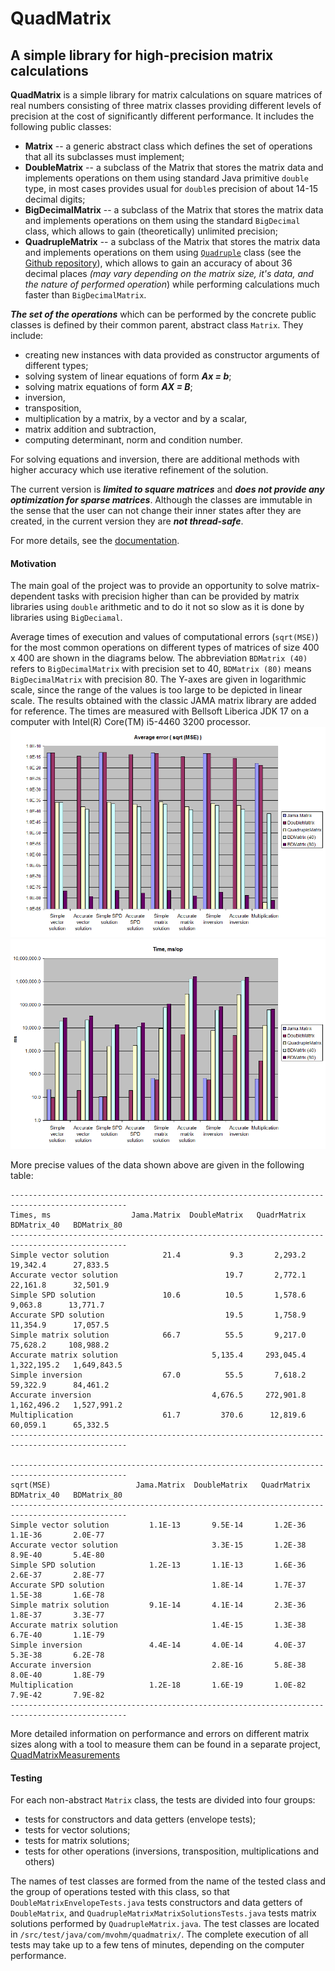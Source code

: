 

# QuadMatrix
## A simple library for high-precision matrix calculations


**QuadMatrix** is a simple library for matrix calculations on square matrices of real numbers consisting of three matrix classes providing different levels of precision at the cost of significantly different performance. It includes the following public classes:

-   **Matrix**  -- a generic abstract class which defines the set of operations that all its subclasses must implement;
-   **DoubleMatrix**  -- a subclass of the Matrix that stores the matrix data and implements operations on them using standard Java primitive `double` type, in most cases provides usual for `double`s precision of about 14-15 decimal digits;
-   **BigDecimalMatrix**  -- a subclass of the Matrix that stores the matrix data and implements 
operations on them using the standard `BigDecimal`  class, which allows to gain (theoretically) unlimited precision;
-   **QuadrupleMatrix**  -- a subclass of the Matrix that stores the matrix data and implements 
operations on them using [`Quadruple`](https://m-vokhm.github.io/Quadruple/src/main/javadoc/com/mvohm/quadruple/Quadruple.html "class in com.mvohm.quadruple") class (see  the [Github repository](https://github.com/m-vokhm/Quadruple)), which allows to gain an accuracy of about 36 decimal places *(may vary depending on the matrix size, it's data, and the nature of performed operation*) while performing calculations much faster than  `BigDecimalMatrix`.

***The set of the operations*** which can be performed by the concrete public classes is defined by their common parent,
abstract class `Matrix`. They include:
- creating new instances with data provided as constructor arguments of different types; 
- solving system of linear equations of form  ***Ax = b***; 
- solving matrix equations of form  ***AX = B***; 
- inversion,
- transposition,
- multiplication by a matrix, by a vector and by a scalar,
- matrix addition and subtraction, 
- computing determinant, norm and condition number.
 
For solving equations and inversion, there are additional methods with higher accuracy which use
iterative refinement of the solution.

The current version is ***limited to square matrices*** and ***does not provide any optimization for sparse matrices***.
Although the classes are immutable in the sense that the user can not change their inner states after they are created,
in the current version they are ***not thread-safe***.

For more details, see the [documentation](https://m-vokhm.github.io/QuadMatrix/doc/com/mvohm/quadmatrix/package-summary.html).

#### Motivation

The main goal of the project was to provide an opportunity to solve matrix-dependent tasks with precision higher than can be provided by matrix libraries using `double` arithmetic and to do it not so slow as it is done by libraries using `BigDeciamal`. 

Average times of execution and values of computational errors (`sqrt(MSE)`) for the most common operations on different types of matrices of size 400 x 400 are shown in the diagrams below. The abbreviation `BDMatrix (40)` refers to `BigDecimalMatrix` with precision set to 40, `BDMatrix (80)` means `BigDecimalMatrix` with precision 80. The Y-axes are given in logarithmic scale, since the range of the values is too large to be depicted in linear scale.  The results obtained with the classic JAMA matrix library are added for reference. The times are measured with Bellsoft Liberica JDK 17 on a computer with Intel(R) Core(TM) i5-4460 3200 processor. 
![errors](https://github.com/m-vokhm/QuadMatrix/blob/master/doc/readme-images/errors.png)
![times](https://github.com/m-vokhm/QuadMatrix/blob/master/doc/readme-images/times.png)

More precise values of the data shown above are given in the following table:

    ------------------------------------------------------------------------------------------------
    Times, ms                  Jama.Matrix  DoubleMatrix   QuadrMatrix   BDMatrix_40   BDMatrix_80  
    ------------------------------------------------------------------------------------------------
    Simple vector solution            21.4           9.3       2,293.2      19,342.4      27,833.5 
    Accurate vector solution                        19.7       2,772.1      22,161.8      32,501.9 
    Simple SPD solution               10.6          10.5       1,578.6       9,063.8      13,771.7 
    Accurate SPD solution                           19.5       1,758.9      11,354.9      17,057.5 
    Simple matrix solution            66.7          55.5       9,217.0      75,628.2     108,988.2 
    Accurate matrix solution                     5,135.4     293,045.4   1,322,195.2   1,649,843.5 
    Simple inversion                  67.0          55.5       7,618.2      59,322.9      84,461.2 
    Accurate inversion                           4,676.5     272,901.8   1,162,496.2   1,527,991.2 
    Multiplication                    61.7         370.6      12,819.6      60,059.1      65,332.5 
    ------------------------------------------------------------------------------------------------

    ------------------------------------------------------------------------------------------------
    sqrt(MSE)                   Jama.Matrix  DoubleMatrix   QuadrMatrix   BDMatrix_40   BDMatrix_80                                                                   
    ------------------------------------------------------------------------------------------------
    Simple vector solution         1.1E-13       9.5E-14       1.2E-36       1.1E-36       2.0E-77
    Accurate vector solution                     3.3E-15       1.2E-38       8.9E-40       5.4E-80
    Simple SPD solution            1.2E-13       1.1E-13       1.6E-36       2.6E-37       2.8E-77
    Accurate SPD solution                        1.8E-14       1.7E-37       1.5E-38       1.6E-78
    Simple matrix solution         9.1E-14       4.1E-14       2.3E-36       1.8E-37       3.3E-77
    Accurate matrix solution                     1.4E-15       1.3E-38       6.7E-40       1.1E-79
    Simple inversion               4.4E-14       4.0E-14       4.0E-37       5.3E-38       6.2E-78
    Accurate inversion                           2.8E-16       5.8E-38       8.0E-40       1.8E-79
    Multiplication                 1.2E-18       1.6E-19       1.0E-82       7.9E-42       7.9E-82
    ------------------------------------------------------------------------------------------------
    
More detailed information on performance and errors on different matrix sizes along with a tool to measure them can be found in a separate project, [QuadMatrixMeasurements](https://github.com/m-vokhm/QuadMatrixMeasurements)  

#### Testing
For each non-abstract `Matrix` class, the tests are divided into four groups:
- tests for constructors and data getters (envelope tests);
- tests for vector solutions;
- tests for matrix solutions;
- tests for other operations (inversions, transposition, multiplications and others)  

The names of test classes are formed from the name of the tested class and the group of operations tested with this class, so that `DoubleMatrixEnvelopeTests.java` tests constructors and data getters of `DoubleMatrix`, and `QuadrupleMatrixMatrixSolutionsTests.java` tests matrix solutions performed by `QuadrupleMatrix.java`. The test classes are located in `/src/test/java/com/mvohm/quadmatrix/`. The complete execution of all tests may take up to a few tens of minutes, depending on the computer performance.
